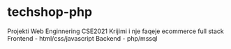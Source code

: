 # techshop-php
Projekti Web Enginnering CSE2021
Krijimi i nje faqeje ecommerce full stack 
Frontend - html/css/javascript
Backend - php/mssql 
